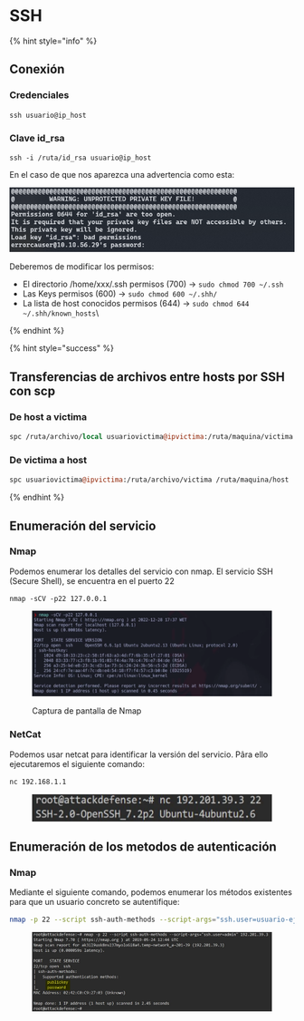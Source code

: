 # SSH

{% hint style="info" %}
## Conexión

### Credenciales

```
ssh usuario@ip_host
```

### Clave id\_rsa

```
ssh -i /ruta/id_rsa usuario@ip_host
```

En el caso de que nos aparezca una advertencia como esta:

<img src="../../.gitbook/assets/image (22).png" alt="" data-size="original">

Deberemos de modificar los permisos:

* El directorio /home/xxx/.ssh permisos (700) -> `sudo chmod 700 ~/.ssh`&#x20;
* Las Keys permisos (600) -> `sudo chmod 600 ~/.shh/`&#x20;
* La lista de host conocidos permisos (644) -> `sudo chmod 644 ~/.shh/known_hosts`\

{% endhint %}



{% hint style="success" %}
## Transferencias de archivos entre hosts por SSH con scp



### De host a victima

```perl
spc /ruta/archivo/local usuariovictima@ipvictima:/ruta/maquina/victima
```

### De victima a host

```perl
spc usuariovictima@ipvictima:/ruta/archivo/victima /ruta/maquina/host
```
{% endhint %}

## Enumeración del servicio

### Nmap

Podemos enumerar los detalles del servicio con nmap. El servicio SSH (Secure Shell), se encuentra en el puerto 22

```
nmap -sCV -p22 127.0.0.1
```

<figure><img src="../../.gitbook/assets/image (53).png" alt=""><figcaption><p>Captura de pantalla de Nmap</p></figcaption></figure>

### NetCat

Podemos usar netcat para identificar la versión del servicio. Pâra ello ejecutaremos el siguiente comando:

```bash
nc 192.168.1.1
```

<figure><img src="../../.gitbook/assets/image (2) (1) (1) (1) (1) (1).png" alt=""><figcaption></figcaption></figure>

## Enumeración de los metodos de autenticación

### Nmap

Mediante el siguiente comando, podemos enumerar los métodos existentes para que un usuario concreto se autentifique:

```bash
nmap -p 22 --script ssh-auth-methods --script-args="ssh.user=usuario-ejemplo" 192.168.1.1
```

<figure><img src="../../.gitbook/assets/image (3) (1) (1) (1) (1) (1).png" alt=""><figcaption></figcaption></figure>
